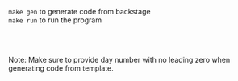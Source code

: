 `make gen` to generate code from backstage <br/>
`make run` to run the program

<br/><br/>

Note: Make sure to provide day number with no leading zero when generating code from template.